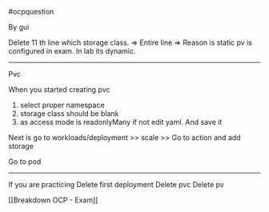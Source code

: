 
#ocpquestion 

By gui

Delete 11 th line which storage class. => Entire line
=> Reason is static pv is configured in exam. In lab its dynamic.

---
Pvc 

When you started creating pvc

1) select proper namespace 
2) storage class should be blank
3) as access mode is readonlyMany if not  edit yaml. And save it

Next is go to  workloads/deployment >> scale >> Go to action and add storage


Go to pod



---

If you are practicing 
Delete first deployment 
Delete pvc
Delete pv

[[Breakdown OCP - Exam]]